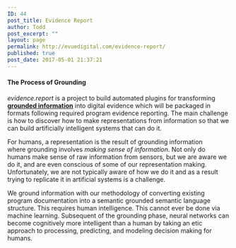 ```yaml
---
ID: 44
post_title: Evidence Report
author: Todd
post_excerpt: ""
layout: page
permalink: http://evuedigital.com/evidence-report/
published: true
post_date: 2017-05-01 21:37:21
---
```

<h4 style="text-align: left;"><strong>The Process of Grounding</strong></h4>
<p style="text-align: left;"><em>evidence.report</em> is a project to build automated plugins for transforming <strong><span style="text-decoration: underline;"><a href="http://research.it.uts.edu.au/magic/Mary-Anne/MyPapers/Representation=GroundedInformation.pdf">grounded information</a></span></strong> into digital evidence which will be packaged in formats following required program evidence reporting. <span class="a">The main challenge is how to discover how to make repre</span><span class="a">sentations from information so that we can build artificially intelligent systems that </span><span class="a">can do it. </span></p>
<p class="ff6" style="text-align: left;"><span class="a">For humans, <span class="l7">a representation is <span class="l6">the result of <span class="l8">grounding information where </span></span></span></span><span class="a">grounding involves </span><em><span class="a">making sense </span></em><span class="a"><em>of information</em>. Not only <span class="l6">do humans <span class="l7">make sense <span class="l8">of </span></span></span></span><span class="a">raw information from sensors, but we are aware we do it, and are even conscious of </span><span class="a">some of our representation making. Unfortunately, we are not typically aware of </span><span class="a">how</span><span class="a"> </span><span class="a">we do it and as a result trying to replicate it in artificial systems is a challenge.</span></p>
<p style="text-align: left;">We ground information with our methodology of converting existing program documentation into a semantic grounded semantic language structure. This requires human intelligence. This cannot ever be done via machine learning. Subsequent of the grounding phase, neural networks can become cognitively more intelligent than a human by taking an etic approach to processing, predicting, and modeling decision making for humans.</p>
